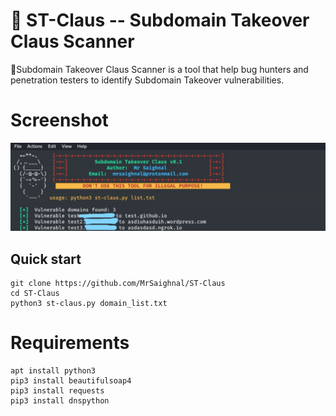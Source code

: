 # 🎅 ST-Claus -- Subdomain Takeover Claus Scanner

🎅Subdomain Takeover Claus Scanner is a tool that help bug hunters and penetration testers to identify Subdomain Takeover vulnerabilities.

# Screenshot

![](https://github.com/MrSaighnal/ST-Claus/blob/main/images/screen.png)

## Quick start

```
git clone https://github.com/MrSaighnal/ST-Claus
cd ST-Claus
python3 st-claus.py domain_list.txt
```

# Requirements

```
apt install python3
pip3 install beautifulsoap4
pip3 install requests
pip3 install dnspython
```
